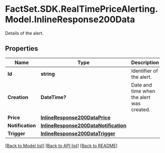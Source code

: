 # FactSet.SDK.RealTimePriceAlerting.Model.InlineResponse200Data
Details of the alert.

## Properties

Name | Type | Description | Notes
------------ | ------------- | ------------- | -------------
**Id** | **string** | Identifier of the alert. | [optional] 
**Creation** | **DateTime?** | Date and time when the alert was created. | [optional] 
**Price** | [**InlineResponse200DataPrice**](InlineResponse200DataPrice.md) |  | [optional] 
**Notification** | [**InlineResponse200DataNotification**](InlineResponse200DataNotification.md) |  | [optional] 
**Trigger** | [**InlineResponse200DataTrigger**](InlineResponse200DataTrigger.md) |  | [optional] 

[[Back to Model list]](../README.md#documentation-for-models) [[Back to API list]](../README.md#documentation-for-api-endpoints) [[Back to README]](../README.md)


